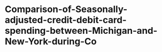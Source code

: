 # Comparison-of-Seasonally-adjusted-credit-debit-card-spending-between-Michigan-and-New-York-during-Co